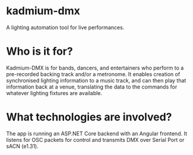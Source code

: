 # kadmium-dmx
A lighting automation tool for live performances.

# Who is it for?
Kadmium-DMX is for bands, dancers, and entertainers who perform to a pre-recorded backing track and/or a metronome. It enables creation of synchronised lighting information to a music track, and can then play that information back at a venue, translating the data to the commands for whatever lighting fixtures are available.

# What technologies are involved?
The app is running an ASP.NET Core backend with an Angular frontend. It listens for OSC packets for control and transmits DMX over Serial Port or sACN (e1.31).
